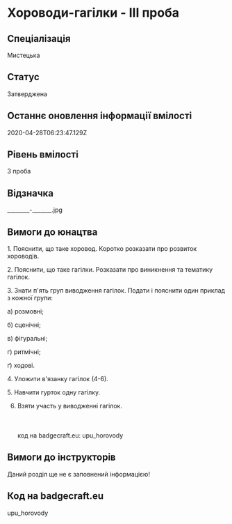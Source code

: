 # Хороводи-гагілки - ІІІ проба

## Спеціалізація

Мистецька

## Статус

Затверджена

## Останнє оновлення інформації вмілості

2020-04-28T06:23:47.129Z

## Рівень вмілості

3 проба

## Відзначка

________-_______.jpg

## Вимоги до юнацтва

<p>1. Пояснити, що таке хоровод. Коротко розказати про розвиток
хороводів.</p>

<p>2. Пояснити, що таке гагілки. Розказати про виникнення та
тематику гагілок.</p>

<p>3. Знати п'ять груп виводження гагілок. Подати і пояснити один
приклад з кожної групи:</p>

<p>а) розмовні;</p>

<p>б) сценічні;</p>

<p>в) фігуральні;</p>

<p>г) ритмічні;</p>

<p>ґ) ходові.</p>

<p>4. Уложити в'язанку гагілок (4-6).</p>

<p>5. Навчити гурток одну гагілку.</p>

6. Взяти участь у виводженні гагілок.<br><br><br><br>код на badgecraft.eu: upu_horovody<br>

## Вимоги до інструкторів

Даний розділ ще не є заповнений інформацією!

## Код на badgecraft.eu

upu_horovody